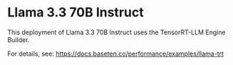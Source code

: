 # Llama 3.3 70B Instruct

This deployment of Llama 3.3 70B Instruct uses the TensorRT-LLM Engine Builder.

For details, see: https://docs.baseten.co/performance/examples/llama-trt
